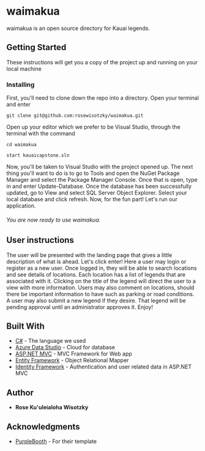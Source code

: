 # waimakua

 waimakua is an open source directory for Kauai legends.

## Getting Started

These instructions will get you a copy of the project up and running on your local machine

### Installing

First, you'll need to clone down the repo into a directory. Open your terminal and enter

```
git clone git@github.com:rosewisotzky/waimakua.git
```
Open up your editor which we prefer to be Visual Studio, through the terminal with the command

```
cd waimakua
```

```
start kauaicapstone.sln
```

Now, you'll be taken to Visual Studio with the project opened up. The next thing you'll want to do is to go to Tools and open the NuGet Package Manager and 
select the Package Manager Console. Once that is open, type in and enter Update-Database. Once the database has been successfully updated, go to View and select
SQL Server Object Explorer. Select your local database and click refresh. Now, for the fun part! Let's run our application.

###### You are now ready to use waimakua. 


## User instructions
The user will be presented with the landing page that gives a little description of what is ahead. Let's click enter! Here a user may login or register
as a new user. Once logged in, they will be able to search locations and see details of locations. Each location has a list of legends that
are associated with it. Clicking on the title of the legend will direct the user to a view with more information. Users may also comment on locations,
should there be important information to have such as parking or road conditions. A user may also submit a new legend if they desire. That 
legend will be pending approval until an administrator approves it. Enjoy!





## Built With

* [C#](https://docs.microsoft.com/en-us/dotnet/csharp/) - The language we used
* [Azure Data Studio](https://docs.microsoft.com/en-us/sql/azure-data-studio/download?view=sql-server-2017) - Cloud for database
* [ASP.NET MVC](https://dotnet.microsoft.com/apps/aspnet/mvc) - MVC Framework for Web app 
* [Entity Framework](https://dotnet.microsoft.com/apps/aspnet/entity-framework) - Object Relational Mapper
* [Identity Framework](https://dotnet.microsoft.com/apps/aspnet/identity) - Authentication and user related data in ASP.NET MVC



## Author

* **Rose Ku'uleialoha Wisotzky** 




## Acknowledgments

* [PurpleBooth](https://gist.githubusercontent.com/PurpleBooth/109311bb0361f32d87a2/raw/8254b53ab8dcb18afc64287aaddd9e5b6059f880/README-Template.md) - For their template
